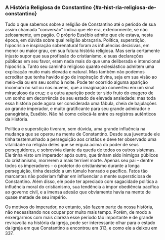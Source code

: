 ### A História Religiosa de Constantino {#a-hist-ria-religiosa-de-constantino}

Tudo o que sabemos sobre a religião de Constantino até o período de sua assim chamada “conversão” indica que ele era, exteriormente, se não zelosamente, um pagão. O próprio Eusébio admite que ele estava, nesta época, em dúvida sobre qual religião abraçaria. Política, superstição, hipocrisia e inspiração sobrenatural foram as influências decisivas, em menor ou maior grau, em sua futura história religiosa. Mas seria certamente injusto supor que sua profissão do cristianismo, e suas declarações públicas em seu favor, eram nada mais do que uma deliberada e intencional hipocrisia. Tanto seu caminho religioso quanto eclesiástico admitem uma explicação muito mais elevada e natural. Mas também não podemos acreditar que tenha havido algo de inspiração divina, seja em sua visão ao meio-dia ou em seu sonho à noite. Pode ter ocorrido alguma aparição incomum no sol ou nas nuvens, que a imaginação converteu em um sinal miraculoso da cruz; e a outra aparição pode ter sido fruto do exagero de um sonho em decorrência de seu estado de elevada ansiedade: mas toda essa história pode agora ser considerada uma fábula, cheia de bajulações ao grande imperador, e muito gratificante para seu grande admirador e panegirista, Eusébio. Não há como colocá-la entre os registros autênticos da História.

Política e superstição tiveram, sem dúvida, uma grande influência na mudança que se operou na mente de Constantino. Desde sua juventude ele tinha testemunhado a perseguição aos cristãos e deve ter observado uma vitalidade na religião deles que se erguia acima do poder de seus perseguidores, e sobrevivia diante da queda de todos os outros sistemas. Ele tinha visto um imperador após outro, que tinham sido inimigos públicos do cristianismo, morrerem a mais terrível morte. Apenas seu pai – dentre todos os imperadores – o protetor do cristianismo durante a longa perseguição, tinha descido a um túmulo honrado e pacífico. Fatos tão marcantes não poderiam falhar em influenciar a mente supersticiosa de Constantino. Além disso, ele pode ter apreciado com sagacidade política a influência moral do cristianismo, sua tendência a impor obediência pacífica ao governo civil, e a imensa adesão que obviamente havia na mente de quase metade de seu império.

Os motivos do imperador, no entanto, são fazem parte da nossa história, não necessitando nos ocupar por muito mais tempo. Porém, de modo a enxergarmos com mais clareza esse período tão importante e de grande reviravolta na história da igreja, pode ser interessante olhar para o estado da igreja em que Constantino a encontrou em 313, e como ele a deixou em 337.